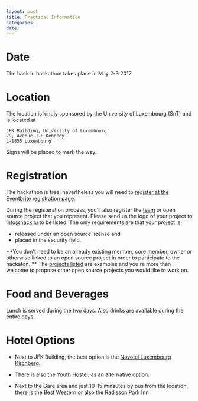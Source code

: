 ```yaml
---
layout: post
title: Practical Information
categories:
date:
---
```


# Date 

The hack.lu hackathon takes place in May 2-3 2017.

# Location

The location is kindly sponsored by the University of Luxembourg (SnT) and is located at

~~~~
JFK Building, University of Luxembourg
29, Avenue J.F Kennedy
L-1855 Luxembourg
~~~~

Signs will be placed to mark the way.

# Registration

The hackathon is free, nevertheless you will need to [register at the Eventbrite registration page](https://www.eventbrite.com/e/open-source-security-software-hackathon-tickets-31317418241).

During the registeration process, you'll also register the [team](/team) or open source project that you represent. Please send us the logo of your project to [info@hack.lu](mailto:info@hack.lu) to be listed. The only requirements are that your project is:

 - released under an open source license and
 - placed in the security field.

**You don't need to be an already existing member, core member, owner or otherwise linked to an open source project in order to participate to the hackaton. ** The [projects listed](/team) are examples and you're more than welcome to propose other open source projects you would like to work on.

# Food and Beverages

Lunch is served during the two days. Also drinks are available during the entire days.

# Hotel Options

- Next to JFK Building, the best option is the [Novotel Luxembourg Kirchberg](https://www.booking.com/hotel/lu/novotel.en-gb.html?aid=357026;label=gog235jc-hotel-XX-lu-novotel-unspec-lu-com-L%3Aen-O%3AosSx-B%3Asafari-N%3AXX-S%3Abo-U%3AXX-H%3As;sid=5dd4b00c2544f4d33a3a81a67c92540c;dist=0&sb_price_type=total&type=total&).

- There is also the [Youth Hostel](https://www.booking.com/searchresults.en-gb.html?aid=311984;label=youth-hostel-luxembourg-city-tEuAJJ73l0gQ2yp%2AM5ojIAS162177979583%3Apl%3Ata%3Ap1%3Ap2%3Aac%3Aap1t1%3Aneg%3Afi%3Atiaud-146342138230%3Akwd-11129534011%3Alp9067749%3Ali%3Adec%3Adm;sid=5dd4b00c2544f4d33a3a81a67c92540c;city=-1736191;expand_sb=1;highlighted_hotels=283703;hlrd=no_dates;keep_landing=1;redirected=1;source=hotel&gclid=CjwKEAjw_bHHBRD4qbKukMiVgU0SJADr08ZZwZIW5KREqWN1SIjruC81Us4wEGo_0b2lGJqAHsOkJRoC41Pw_wcB&), as an alternative option.

- Next to the Gare area and just 10-15 minsutes by bus from the location, there is the [Best Western](https://www.bestwestern.com/en_US/book/hotels-in-luxembourg/best-western-hotel-international/propertyCode.92613.html) or also the [Radisson Park Inn ](https://www.parkinn.com/hotel-luxembourg?facilitator=BIGMOUTHMEDIAREZIDOR&gclid=CjwKEAjw_bHHBRD4qbKukMiVgU0SJADr08ZZcmyFf0ZcvS0Kon81p7wtrUS_lH0YyHYS7zKfAXHQtBoCCMzw_wcB&csref=ppc_g_cr_pd_emea_ho_luxpd_brand).
